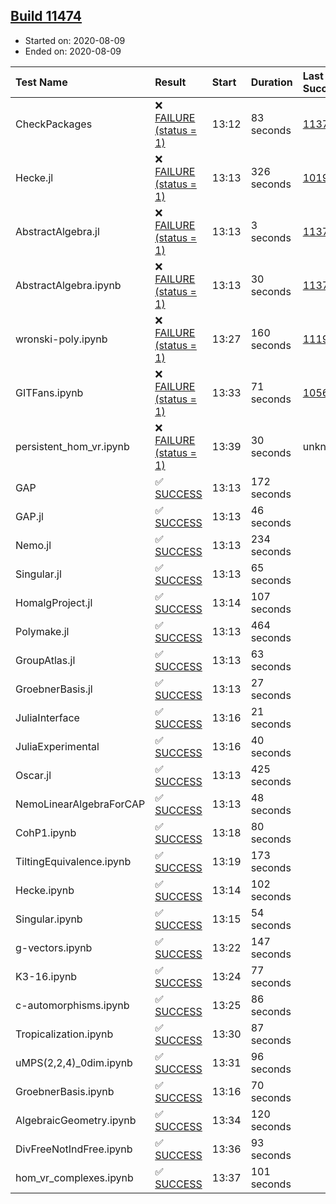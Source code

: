 ## [Build 11474](https://oscarci.mathematik.uni-kl.de/job/oscar/11474/)

* Started on: 2020-08-09
* Ended on: 2020-08-09

| Test Name    | Result | Start | Duration | Last Success | First Failure |
|:-------------|:-------|:------|:---------|:-------------|:--------------|
| CheckPackages | ❌ [FAILURE (status = 1)](https://oscarci.mathematik.uni-kl.de/job/oscar/11474/artifact/logs/build-11474/CheckPackages.log) | 13:12 | 83 seconds | [11376](https://oscarci.mathematik.uni-kl.de/job/oscar/11376/) | [11377](https://oscarci.mathematik.uni-kl.de/job/oscar/11377/) |
| Hecke.jl | ❌ [FAILURE (status = 1)](https://oscarci.mathematik.uni-kl.de/job/oscar/11474/artifact/logs/build-11474/Hecke.jl.log) | 13:13 | 326 seconds | [10197](https://oscarci.mathematik.uni-kl.de/job/oscar/10197/) | [10198](https://oscarci.mathematik.uni-kl.de/job/oscar/10198/) |
| AbstractAlgebra.jl | ❌ [FAILURE (status = 1)](https://oscarci.mathematik.uni-kl.de/job/oscar/11474/artifact/logs/build-11474/AbstractAlgebra.jl.log) | 13:13 | 3 seconds | [11376](https://oscarci.mathematik.uni-kl.de/job/oscar/11376/) | [11377](https://oscarci.mathematik.uni-kl.de/job/oscar/11377/) |
| AbstractAlgebra.ipynb | ❌ [FAILURE (status = 1)](https://oscarci.mathematik.uni-kl.de/job/oscar/11474/artifact/logs/build-11474/AbstractAlgebra.ipynb.log) | 13:13 | 30 seconds | [11376](https://oscarci.mathematik.uni-kl.de/job/oscar/11376/) | [11377](https://oscarci.mathematik.uni-kl.de/job/oscar/11377/) |
| wronski-poly.ipynb | ❌ [FAILURE (status = 1)](https://oscarci.mathematik.uni-kl.de/job/oscar/11474/artifact/logs/build-11474/wronski-poly.ipynb.log) | 13:27 | 160 seconds | [11192](https://oscarci.mathematik.uni-kl.de/job/oscar/11192/) | [11193](https://oscarci.mathematik.uni-kl.de/job/oscar/11193/) |
| GITFans.ipynb | ❌ [FAILURE (status = 1)](https://oscarci.mathematik.uni-kl.de/job/oscar/11474/artifact/logs/build-11474/GITFans.ipynb.log) | 13:33 | 71 seconds | [10566](https://oscarci.mathematik.uni-kl.de/job/oscar/10566/) | [10567](https://oscarci.mathematik.uni-kl.de/job/oscar/10567/) |
| persistent_hom_vr.ipynb | ❌ [FAILURE (status = 1)](https://oscarci.mathematik.uni-kl.de/job/oscar/11474/artifact/logs/build-11474/persistent_hom_vr.ipynb.log) | 13:39 | 30 seconds | unknown | unknown |
| GAP | ✅ [SUCCESS](https://oscarci.mathematik.uni-kl.de/job/oscar/11474/artifact/logs/build-11474/GAP.log) | 13:13 | 172 seconds |  |  |
| GAP.jl | ✅ [SUCCESS](https://oscarci.mathematik.uni-kl.de/job/oscar/11474/artifact/logs/build-11474/GAP.jl.log) | 13:13 | 46 seconds |  |  |
| Nemo.jl | ✅ [SUCCESS](https://oscarci.mathematik.uni-kl.de/job/oscar/11474/artifact/logs/build-11474/Nemo.jl.log) | 13:13 | 234 seconds |  |  |
| Singular.jl | ✅ [SUCCESS](https://oscarci.mathematik.uni-kl.de/job/oscar/11474/artifact/logs/build-11474/Singular.jl.log) | 13:13 | 65 seconds |  |  |
| HomalgProject.jl | ✅ [SUCCESS](https://oscarci.mathematik.uni-kl.de/job/oscar/11474/artifact/logs/build-11474/HomalgProject.jl.log) | 13:14 | 107 seconds |  |  |
| Polymake.jl | ✅ [SUCCESS](https://oscarci.mathematik.uni-kl.de/job/oscar/11474/artifact/logs/build-11474/Polymake.jl.log) | 13:13 | 464 seconds |  |  |
| GroupAtlas.jl | ✅ [SUCCESS](https://oscarci.mathematik.uni-kl.de/job/oscar/11474/artifact/logs/build-11474/GroupAtlas.jl.log) | 13:13 | 63 seconds |  |  |
| GroebnerBasis.jl | ✅ [SUCCESS](https://oscarci.mathematik.uni-kl.de/job/oscar/11474/artifact/logs/build-11474/GroebnerBasis.jl.log) | 13:13 | 27 seconds |  |  |
| JuliaInterface | ✅ [SUCCESS](https://oscarci.mathematik.uni-kl.de/job/oscar/11474/artifact/logs/build-11474/JuliaInterface.log) | 13:16 | 21 seconds |  |  |
| JuliaExperimental | ✅ [SUCCESS](https://oscarci.mathematik.uni-kl.de/job/oscar/11474/artifact/logs/build-11474/JuliaExperimental.log) | 13:16 | 40 seconds |  |  |
| Oscar.jl | ✅ [SUCCESS](https://oscarci.mathematik.uni-kl.de/job/oscar/11474/artifact/logs/build-11474/Oscar.jl.log) | 13:13 | 425 seconds |  |  |
| NemoLinearAlgebraForCAP | ✅ [SUCCESS](https://oscarci.mathematik.uni-kl.de/job/oscar/11474/artifact/logs/build-11474/NemoLinearAlgebraForCAP.log) | 13:13 | 48 seconds |  |  |
| CohP1.ipynb | ✅ [SUCCESS](https://oscarci.mathematik.uni-kl.de/job/oscar/11474/artifact/logs/build-11474/CohP1.ipynb.log) | 13:18 | 80 seconds |  |  |
| TiltingEquivalence.ipynb | ✅ [SUCCESS](https://oscarci.mathematik.uni-kl.de/job/oscar/11474/artifact/logs/build-11474/TiltingEquivalence.ipynb.log) | 13:19 | 173 seconds |  |  |
| Hecke.ipynb | ✅ [SUCCESS](https://oscarci.mathematik.uni-kl.de/job/oscar/11474/artifact/logs/build-11474/Hecke.ipynb.log) | 13:14 | 102 seconds |  |  |
| Singular.ipynb | ✅ [SUCCESS](https://oscarci.mathematik.uni-kl.de/job/oscar/11474/artifact/logs/build-11474/Singular.ipynb.log) | 13:15 | 54 seconds |  |  |
| g-vectors.ipynb | ✅ [SUCCESS](https://oscarci.mathematik.uni-kl.de/job/oscar/11474/artifact/logs/build-11474/g-vectors.ipynb.log) | 13:22 | 147 seconds |  |  |
| K3-16.ipynb | ✅ [SUCCESS](https://oscarci.mathematik.uni-kl.de/job/oscar/11474/artifact/logs/build-11474/K3-16.ipynb.log) | 13:24 | 77 seconds |  |  |
| c-automorphisms.ipynb | ✅ [SUCCESS](https://oscarci.mathematik.uni-kl.de/job/oscar/11474/artifact/logs/build-11474/c-automorphisms.ipynb.log) | 13:25 | 86 seconds |  |  |
| Tropicalization.ipynb | ✅ [SUCCESS](https://oscarci.mathematik.uni-kl.de/job/oscar/11474/artifact/logs/build-11474/Tropicalization.ipynb.log) | 13:30 | 87 seconds |  |  |
| uMPS(2,2,4)_0dim.ipynb | ✅ [SUCCESS](https://oscarci.mathematik.uni-kl.de/job/oscar/11474/artifact/logs/build-11474/uMPS-2-2-4-_0dim.ipynb.log) | 13:31 | 96 seconds |  |  |
| GroebnerBasis.ipynb | ✅ [SUCCESS](https://oscarci.mathematik.uni-kl.de/job/oscar/11474/artifact/logs/build-11474/GroebnerBasis.ipynb.log) | 13:16 | 70 seconds |  |  |
| AlgebraicGeometry.ipynb | ✅ [SUCCESS](https://oscarci.mathematik.uni-kl.de/job/oscar/11474/artifact/logs/build-11474/AlgebraicGeometry.ipynb.log) | 13:34 | 120 seconds |  |  |
| DivFreeNotIndFree.ipynb | ✅ [SUCCESS](https://oscarci.mathematik.uni-kl.de/job/oscar/11474/artifact/logs/build-11474/DivFreeNotIndFree.ipynb.log) | 13:36 | 93 seconds |  |  |
| hom_vr_complexes.ipynb | ✅ [SUCCESS](https://oscarci.mathematik.uni-kl.de/job/oscar/11474/artifact/logs/build-11474/hom_vr_complexes.ipynb.log) | 13:37 | 101 seconds |  |  |
